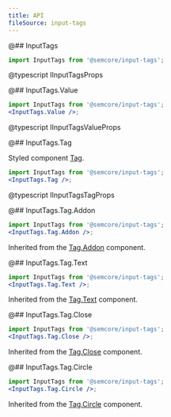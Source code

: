 ```yaml
---
title: API
fileSource: input-tags
---
```


@## InputTags

```jsx
import InputTags from '@semcore/input-tags';
```

@typescript IInputTagsProps

@## InputTags.Value

```jsx
import InputTags from '@semcore/input-tags';
<InputTags.Value />;
```

@typescript IInputTagsValueProps

@## InputTags.Tag

Styled component [Tag](/components/tag/).

```jsx
import InputTags from '@semcore/input-tags';
<InputTags.Tag />;
```

@typescript IInputTagsTagProps

@## InputTags.Tag.Addon

```jsx
import InputTags from '@semcore/input-tags';
<InputTags.Tag.Addon />;
```

Inherited from the [Tag.Addon](/components/tag/tag-api/#a5b4f0) component.

@## InputTags.Tag.Text

```jsx
import InputTags from '@semcore/input-tags';
<InputTags.Tag.Text />;
```

Inherited from the [Tag.Text](/components/tag/tag-api/#a49c29) component.

@## InputTags.Tag.Close

```jsx
import InputTags from '@semcore/input-tags';
<InputTags.Tag.Close />;
```

Inherited from the [Tag.Close](/components/tag/tag-api/#a871eb) component.

@## InputTags.Tag.Circle

```jsx
import InputTags from '@semcore/input-tags';
<InputTags.Tag.Circle />;
```

Inherited from the [Tag.Circle](/components/tag/tag-api/#a701f6) component.
